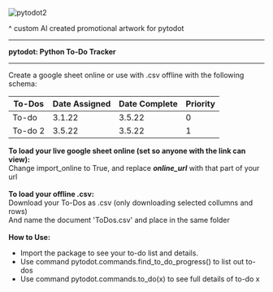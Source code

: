 ![pytodot2](https://user-images.githubusercontent.com/5803874/180697407-44c2fe00-685f-42a9-a345-3c2ac2207896.JPG)

^ custom AI created promotional artwork for pytodot

- - - - - - - - - - - - - - - - - - - - - - - - -
**pytodot: Python To-Do Tracker**
- - - - - - - - - - - - - - - - - - - - - - - - -
Create a google sheet online or use with .csv offline with the following schema:

| To-Dos | Date Assigned | Date Complete | Priority |
| --- | --- | --- | --- |
| To-do | 3.1.22 | 3.5.22 | 0 |
| To-do 2 | 3.5.22 | 3.5.22 | 1 |


**To load your live google sheet online (set so anyone with the link can view):**<br/>
Change import_online to True, and replace ___online_url___ with that part of your url<br/><br/>
**To load your offline .csv:**<br/>
Download your To-Dos as .csv (only downloading selected collumns and rows)<br/>
And name the document 'ToDos.csv' and place in the same folder<br/><br/>
**How to Use:**
- Import the package to see your to-do list and details.
- Use command pytodot.commands.find_to_do_progress() to list out to-dos
- Use command pytodot.commands.to_do(x) to see full details of to-do x
